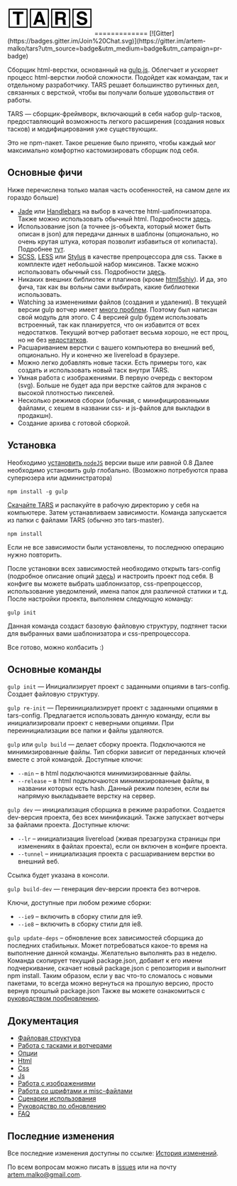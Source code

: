 <img height="67" width="192" src="https://raw.githubusercontent.com/artem-malko/artwork/master/tars/logo.png">
=============
[![Gitter](https://badges.gitter.im/Join%20Chat.svg)](https://gitter.im/artem-malko/tars?utm_source=badge&utm_medium=badge&utm_campaign=pr-badge)

Сборщик html-верстки, основанный на <a href="http://gulpjs.com/" target="_blank">gulp.js</a>. Облегчает и ускоряет процесс html-верстки любой сложности. Подойдет как командам, так и отдельному разработчику. TARS решает большинство рутинных дел, связанных с версткой, чтобы вы получали больше удовольствия от работы.

TARS — сборщик-фреймворк, включающий в себя набор gulp-тасков, предоставляющий возможность легкого расширения (создания новых тасков) и модифицирования уже существующих.

Это не npm-пакет. Такое решение было принято, чтобы каждый мог максимально комфортно кастомизировать сборщик под себя.

Основные фичи
-------------

Ниже перечислена только малая часть особенностей, на самом деле их гораздо больше)

* <a href="http://jade-lang.com/" target="_blank">Jade</a> или <a href="http://handlebarsjs.com/" target="_blank">Handlebars</a> на выбор в качестве html-шаблонизатора. Также можно использовать обычный html. Подробности <a href="https://github.com/artem-malko/tars/blob/master/docs/html-processing.md">здесь</a>.
* Использование json (а точнее js-объекта, который может быть описан в json) для передачи данных в шаблоны (опционально, но очень крутая штука, которая позволит избавиться от копипаста). Подробнее <a href="https://github.com/artem-malko/tars/blob/master/docs/html-processing.md">тут</a>.
* <a href="http://sass-lang.com/" target="_blank">SCSS</a>, <a href="http://www.lesscss.ru/" target="_blank">LESS</a> или <a href="http://learnboost.github.io/stylus/" target="_blank">Stylus</a> в качестве препроцессора для css. Также в комплекте идет небольшой набор миксинов. Также можно использовать обычный css. Подробности <a href="https://github.com/artem-malko/tars/blob/master/docs/css-processing.md">здесь</a>.
* Никаких внешних библиотек и плагинов (кроме <a href="https://ru.wikipedia.org/wiki/Html5_Shiv" target="_blank">html5shiv</a>). И да, это фича, так как вы вольны сами выбирать, какие библиотеки использовать.
* Watching за изменениями файлов (создания и удаления). В текущей версии gulp вотчер имеет <a href="https://github.com/gulpjs/gulp/issues/651" target="_blank">много проблем</a>. Поэтому был написан свой модуль для этого. С 4 версией gulp будем использовать встроенный, так как планируется, что он избавится от всех недостатков. Текущий вотчер работает весьма хорошо, не ест проц, но не без <a href="https://github.com/artem-malko/tars/blob/master/docs/tasks-workflow.md#%D0%92%D0%BE%D1%82%D1%87%D0%B5%D1%80%D1%8B-%D0%B2-tars" target="_blank">недостатков</a>.
* Расшариванием верстки с вашего компьютера во внешний веб, опционально. Ну и конечно же livereload в браузере.
* Можно легко добавлять новые таски. Есть примеры того, как создать и использовать новый таск внутри TARS.
* Умная работа с изображениями. В первую очередь с вектором (svg). Больше не будет ада при верстке сайтов для экранов с высокой плотностью пикселей.
* Несколько режимов сборки (обычная, с минифицированными файлами, с хешем в названии css- и js-файлов для выкладки в продакшн).
* Создание архива с готовой сборкой.

Установка
----------

Необходимо <a href="http://nodejs.org/" target="_blank">установить `nodeJS`</a> версии выше или равной 0.8
Далее необходимо установить gulp глобально. (Возможно потребуются права суперюзера или администратора)

```shell
npm install -g gulp
```

<a href="https://github.com/artem-malko/tars/archive/master.zip">Скачайте TARS</a> и распакуйте в рабочую директорию у себя на компьютере.
Затем устанавливаем зависимости. Команда запускается из папки с файлами TARS (обычно это tars-master).

```shell
npm install
```

Если не все зависимости были установлены, то последнюю операцию нужно повторить.

После установки всех зависимостей необходимо открыть tars-config (подробное описание опций <a href="https://github.com/artem-malko/tars/blob/master/docs/options.md">здесь</a>) и настроить проект под себя. В конфиге вы можете выбрать шаблонизатор, css-препроцессор, использование уведомлений, имена папок для различной статики и т.д.
После настройки проекта, выполняем следующую команду:    

```shell
gulp init
```

Данная команда создаст базовую файловую структуру, подтянет таски для выбранных вами шаблонизатора и css-препроцессора.

Все готово, можно колбасить :)

Основные команды
----------------

`gulp init` — Инициализирует проект с заданными опциями в tars-config. Создает файловую структуру.

`gulp re-init` — Переинициализирует проект с заданными опциями в tars-config. Предлагается использовать данную команду, если вы инициализировали проект с неверными опциями. При переинициализации все папки и файлы удаляются.

`gulp` или `gulp build` — делает сборку проекта. Подключаются не минимизированные файлы. Тип сборки зависит от переданных ключей вместе с этой командой. Доступные ключи:

* `--min` – в html подключаются минимизированные файлы.
* `--release` – в html подключаются минимизированные файлы, в названии которых есть hash. Данный режим полезен, если вы напрямую выкладываете верстку на сервер. 

`gulp dev` — инициализация сборщика в режиме разработки. Создается dev-версия проекта, без всех минификаций. Также запускает вотчеры за файлами проекта. Доступные ключи:

* `--lr` – инициализация livereload (живая презагрузка страницы при изменениях в файлах проекта), если он включен в конфиге проекта.
* `--tunnel` – инициализация проекта с расшариванием верстки во внешний веб.

Ссылка будет указана в консоли.

`gulp build-dev` — генерация dev-версии проекта без вотчеров.

Ключи, доступные при любом режиме сборки:
* `--ie9` – включить в сборку стили для ie9.
* `--ie8` – включить в сборку стили для ie8.

`gulp update-deps` – обновление всех зависимостей сборщика до последних стабильных. Может потребоваться какое-то время на выполнение данной команды. Желательно выполнять раз в неделю. Команда скопирует текущий package.json, добавит к его имени подчеркивание, скачает новый package.json с репозитория и выполнит npm install. Таким образом, если у вас что-то сломалось с новыми пакетами, то всегда можно вернуться на прошлую версию, просто вернув прошлый package.json
Также вы можете ознакомиться с <a href="https://github.com/artem-malko/tars/blob/master/docs/update-guide.md" target="_blank">руководством пообновлению</a>.

Документация
------------
* <a href="https://github.com/artem-malko/tars/blob/master/docs/file-structure.md">Файловая структура</a>
* <a href="https://github.com/artem-malko/tars/blob/master/docs/tasks-workflow.md">Работа с тасками и вотчерами</a>
* <a href="https://github.com/artem-malko/tars/blob/master/docs/options.md">Опции</a>
* <a href="https://github.com/artem-malko/tars/blob/master/docs/html-processing.md">Html</a>
* <a href="https://github.com/artem-malko/tars/blob/master/docs/css-processing.md">Css</a>
* <a href="https://github.com/artem-malko/tars/blob/master/docs/js-processing.md">Js</a>
* <a href="https://github.com/artem-malko/tars/blob/master/docs/images-processing.md">Работа с изображениями</a>
* <a href="https://github.com/artem-malko/tars/blob/master/docs/fonts-and-misc.md">Работа со шрифтами и misc-файлами</a>
* <a href="https://github.com/artem-malko/tars/blob/master/docs/scenarios.md">Сценарии использования</a>
* <a href="https://github.com/artem-malko/tars/blob/master/docs/update-guide.md">Руководство по обновлению</a>
* <a href="https://github.com/artem-malko/tars/blob/master/docs/faq.md">FAQ</a>

Последние изменения
-------------------
Все последние изменения доступны по ссылке: <a href="https://github.com/artem-malko/tars/blob/master/docs/changelog.md">История изменений</a>.

По всем вопросам можно писать в <a href="https://github.com/artem-malko/tars/issues/new">issues</a> или на почту artem.malko@gmail.com.
